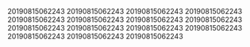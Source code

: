 20190815062243
20190815062243
20190815062243
20190815062243
20190815062243
20190815062243
20190815062243
20190815062243
20190815062243
20190815062243
20190815062243
20190815062243
20190815062243
20190815062243
20190815062243
